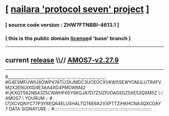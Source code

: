 
# [ [nailara 'protocol seven' project](http://nailara.network/) ]

### [ source code version : ZHW7FTNBBI-4613.1 ]

### ( this is the public domain [license](../license)d 'base' branch )
---
## current [release](https://github.com/nailara-technologies/protocol-7/releases) \\\\// [AMOS7-v2.27.9](https://github.com/nailara-technologies/protocol-7/releases/tag/AMOS7-v2.27.9)
---

#,,,,,,,,,,,,,.,,,.,.,.,,,,,,,..,,...,..,,.,,,..,,...,...,.,,,.,.,,.,,.,,,.,,,
#G4E5MFUWIU4OWPX76TU3XJMDC3UCEOCXVKWSSEWYOMJLUTR4FVM2X2ENUIXID4E3AA4XG4PMOWM42
#\\\|KXQT562N643Z5CNWHF65Y6KGJA7D7Z5IZPJOAG5GZ5XE53QXM5Z \ / AMOS7 \ YOURUM ::
#\[7]XCVQNYC77P3Y6EQ64ELU5HALTQT6E6A2VXPTTZIHKHCNA3QXCOAY 7  DATA SIGNATURE ::
#:::::::::::::::::::::::::::::::::::::::::::::::::::::::::::::::::::::::::::::

